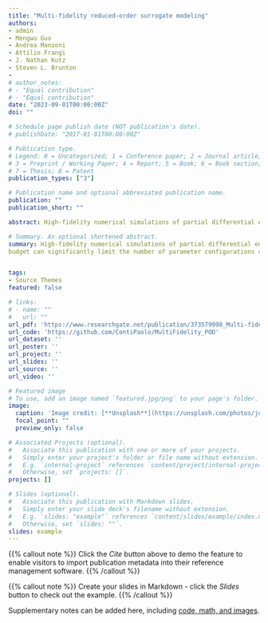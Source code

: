 ```yaml
---
title: "Multi-fidelity reduced-order surrogate modeling"
authors:
- admin
- Mengwu Guo
- Andrea Manzoni
- Attilio Frangi
- J. Nathan Kutz
- Steven L. Brunton
- 
# author_notes:
# - "Equal contribution"
# - "Equal contribution"
date: "2023-09-01T00:00:00Z"
doi: ""

# Schedule page publish date (NOT publication's date).
# publishDate: "2017-01-01T00:00:00Z"

# Publication type.
# Legend: 0 = Uncategorized; 1 = Conference paper; 2 = Journal article;
# 3 = Preprint / Working Paper; 4 = Report; 5 = Book; 6 = Book section;
# 7 = Thesis; 8 = Patent
publication_types: ["3"]

# Publication name and optional abbreviated publication name.
publication: ""
publication_short: ""

abstract: High-fidelity numerical simulations of partial differential equations (PDEs) given a restricted computational budget can significantly limit the number of parameter configurations considered and/or time window eval- uated for modeling a given system. Multi-fidelity surrogate modeling aims to leverage less accurate, lower- fidelity models that are computationally inexpensive in order to enhance predictive accuracy when high- fidelity data are limited or scarce. However, low-fidelity models, while often displaying important qualitative spatio-temporal features, fail to accurately capture the onset of instability and critical transients observed in the high-fidelity models, making them impractical as surrogate models. To address this shortcoming, we present a new data-driven strategy that combines dimensionality reduction with multi-fidelity neural network surrogates. The key idea is to generate a spatial basis by applying the classical proper orthogonal decom- position (POD) to high-fidelity solution snapshots, and approximate the dynamics of the reduced states - time-parameter-dependent expansion coefficients of the POD basis - using a multi-fidelity long-short term memory (LSTM) network. By mapping low-fidelity reduced states to their high-fidelity counterpart, the proposed reduced-order surrogate model enables the efficient recovery of full solution fields over time and parameter variations in a non-intrusive manner. The generality and robustness of this method is demon- strated by a collection of parametrized, time-dependent PDE problems where the low-fidelity model can be defined by coarser meshes and/or time stepping, as well as by misspecified physical features. Importantly, the onset of instabilities and transients are well captured by this surrogate modeling technique.

# Summary. An optional shortened abstract.
summary: High-fidelity numerical simulations of partial differential equations (PDEs) given a restricted computational
budget can significantly limit the number of parameter configurations considered and/or time window evaluated. Multi-fidelity surrogate modeling aims to leverage less accurate, lower-fidelity models that are computationally inexpensive in order to enhance predictive accuracy when high-fidelity data are scarce.  However, low-fidelity models, while often displaying the qualitative solution behavior, fail to accurately capture fine spatio-temporal and dynamic features of high-fidelity models.  To address this shortcoming, we present a data-driven strategy that combines dimensionality reduction with multi-fidelity neural network surrogates.  The key idea is to generate a spatial basis by applying proper orthogonal decomposition (POD) to high-fidelity solution snapshots, and approximate the dynamics of the reduced states - time-parameter-dependent expansion coefficients of the POD basis - using a multi-fidelity long-short term memory (LSTM) network.  By mapping low-fidelity reduced states to their high-fidelity counterpart, the proposed reduced-order surrogate model enables the efficient recovery of full solution fields over time and parameter variations in a non-intrusive manner. The generality of this method is demonstrated by a collection of PDE problems where the low-fidelity model can be defined by coarser meshes and/or time stepping, as well as by misspecified physical features.


tags:
- Source Themes
featured: false

# links:
# - name: ""
#   url: ""
url_pdf: 'https://www.researchgate.net/publication/373579998_Multi-fidelity_reduced-order_surrogate_modeling'
url_code: 'https://github.com/ContiPaolo/MultiFidelity_POD'
url_dataset: ''
url_poster: ''
url_project: ''
url_slides: ''
url_source: ''
url_video: ''

# Featured image
# To use, add an image named `featured.jpg/png` to your page's folder. 
image:
  caption: 'Image credit: [**Unsplash**](https://unsplash.com/photos/jdD8gXaTZsc)'
  focal_point: ""
  preview_only: false

# Associated Projects (optional).
#   Associate this publication with one or more of your projects.
#   Simply enter your project's folder or file name without extension.
#   E.g. `internal-project` references `content/project/internal-project/index.md`.
#   Otherwise, set `projects: []`.
projects: []

# Slides (optional).
#   Associate this publication with Markdown slides.
#   Simply enter your slide deck's filename without extension.
#   E.g. `slides: "example"` references `content/slides/example/index.md`.
#   Otherwise, set `slides: ""`.
slides: example
---
```


{{% callout note %}}
Click the *Cite* button above to demo the feature to enable visitors to import publication metadata into their reference management software.
{{% /callout %}}

{{% callout note %}}
Create your slides in Markdown - click the *Slides* button to check out the example.
{{% /callout %}}

Supplementary notes can be added here, including [code, math, and images](https://wowchemy.com/docs/writing-markdown-latex/).
